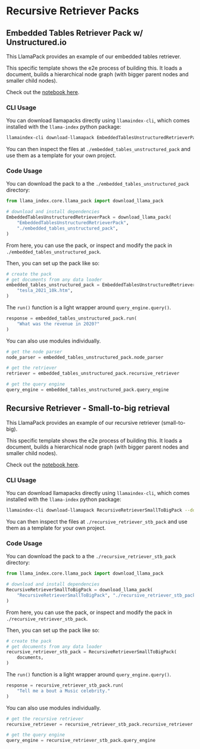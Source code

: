 # Recursive Retriever Packs

## Embedded Tables Retriever Pack w/ Unstructured.io

This LlamaPack provides an example of our embedded tables retriever.

This specific template shows the e2e process of building this. It loads
a document, builds a hierarchical node graph (with bigger parent nodes and smaller
child nodes).

Check out the [notebook here](https://github.com/run-llama/llama-hub/blob/main/llama_hub/llama_packs/recursive_retriever/embedded_tables_unstructured/embedded_tables.ipynb).

### CLI Usage

You can download llamapacks directly using `llamaindex-cli`, which comes installed with the `llama-index` python package:

```bash
llamaindex-cli download-llamapack EmbeddedTablesUnstructuredRetrieverPack --download-dir ./embedded_tables_unstructured_pack
```

You can then inspect the files at `./embedded_tables_unstructured_pack` and use them as a template for your own project.

### Code Usage

You can download the pack to a the `./embedded_tables_unstructured_pack` directory:

```python
from llama_index.core.llama_pack import download_llama_pack

# download and install dependencies
EmbeddedTablesUnstructuredRetrieverPack = download_llama_pack(
    "EmbeddedTablesUnstructuredRetrieverPack",
    "./embedded_tables_unstructured_pack",
)
```

From here, you can use the pack, or inspect and modify the pack in `./embedded_tables_unstructured_pack`.

Then, you can set up the pack like so:

```python
# create the pack
# get documents from any data loader
embedded_tables_unstructured_pack = EmbeddedTablesUnstructuredRetrieverPack(
    "tesla_2021_10k.htm",
)
```

The `run()` function is a light wrapper around `query_engine.query()`.

```python
response = embedded_tables_unstructured_pack.run(
    "What was the revenue in 2020?"
)
```

You can also use modules individually.

```python
# get the node parser
node_parser = embedded_tables_unstructured_pack.node_parser

# get the retriever
retriever = embedded_tables_unstructured_pack.recursive_retriever

# get the query engine
query_engine = embedded_tables_unstructured_pack.query_engine
```

## Recursive Retriever - Small-to-big retrieval

This LlamaPack provides an example of our recursive retriever (small-to-big).

This specific template shows the e2e process of building this. It loads
a document, builds a hierarchical node graph (with bigger parent nodes and smaller
child nodes).

Check out the [notebook here](https://github.com/run-llama/llama-hub/blob/main/llama_hub/llama_packs/recursive_retriever/small_to_big/small_to_big.ipynb).

### CLI Usage

You can download llamapacks directly using `llamaindex-cli`, which comes installed with the `llama-index` python package:

```bash
llamaindex-cli download-llamapack RecursiveRetrieverSmallToBigPack --download-dir ./recursive_retriever_stb_pack
```

You can then inspect the files at `./recursive_retriever_stb_pack` and use them as a template for your own project.

### Code Usage

You can download the pack to a the `./recursive_retriever_stb_pack` directory:

```python
from llama_index.core.llama_pack import download_llama_pack

# download and install dependencies
RecursiveRetrieverSmallToBigPack = download_llama_pack(
    "RecursiveRetrieverSmallToBigPack", "./recursive_retriever_stb_pack"
)
```

From here, you can use the pack, or inspect and modify the pack in `./recursive_retriever_stb_pack`.

Then, you can set up the pack like so:

```python
# create the pack
# get documents from any data loader
recursive_retriever_stb_pack = RecursiveRetrieverSmallToBigPack(
    documents,
)
```

The `run()` function is a light wrapper around `query_engine.query()`.

```python
response = recursive_retriever_stb_pack.run(
    "Tell me a bout a Music celebrity."
)
```

You can also use modules individually.

```python
# get the recursive retriever
recursive_retriever = recursive_retriever_stb_pack.recursive_retriever

# get the query engine
query_engine = recursive_retriever_stb_pack.query_engine
```
